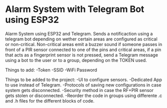 # Alarm System with Telegram Bot using ESP32
Alarm System using ESP32 and Telegram. Sends a notificaction using a telegram bot depending on wether certain areas are configured as critical or non-critical. 
Non-critical areas emit a buzzer sound if someone passes in front of a PIR sensor connected to one of the pins and critical areas, 
if a pin that acts as a fingerprint sensor is not pressed, send a Telegram message using a bot to the user or to a group, depending on the TOKEN used.

Things to add:
-Token
-SSID
-WiFi Password

Things to be added to the project:
-UI to configure sensors.
-Dedicated App to use instead of Telegram.
-Protocols of saving new configurations in case system gets disconnected.
-Security method in case the RF+PIR sensor gets stolen or disconnected.
-Reorder the code in groups using differente .c and .h files for the different blocks of code.


